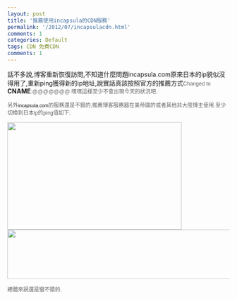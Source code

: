 ```yaml
---
layout: post
title: '推薦使用incapsula的CDN服務'
permalink: '/2012/07/incapsulacdn.html'
comments: 1
categories: Default
tags: CDN 免費CDN
comments: 1
---
```

話不多說,博客重新恢復訪問,不知道什麼問題incapsula.com原來日本的ip貌似沒得用了,重新ping獲得新的ip地址,說實話真該按照官方的推薦方式<span style="WHITE-SPACE: normal; TEXT-TRANSFORM: none; WORD-SPACING: 0px; FLOAT: none; COLOR: rgb(97,97,97); FONT: 12px Arial, Helvetica, sans-serif; ORPHANS: 2; WIDOWS: 2; DISPLAY: inline !important; LETTER-SPACING: normal; BACKGROUND-COLOR: rgb(255,255,255); TEXT-INDENT: 0px; -webkit-text-size-adjust: auto; -webkit-text-stroke-width: 0px">Changed to </span>__CNAME__<span style="WHITE-SPACE: normal; TEXT-TRANSFORM: none; WORD-SPACING: 0px; FLOAT: none; COLOR: rgb(97,97,97); FONT: 12px Arial, Helvetica, sans-serif; ORPHANS: 2; WIDOWS: 2; DISPLAY: inline !important; LETTER-SPACING: normal; BACKGROUND-COLOR: rgb(255,255,255); TEXT-INDENT: 0px; -webkit-text-size-adjust: auto; -webkit-text-stroke-width: 0px">:@@@@@@@.嘿嘿這樣至少不會出現今天的狀況吧.</span>

 

<span style="WHITE-SPACE: normal; TEXT-TRANSFORM: none; WORD-SPACING: 0px; FLOAT: none; COLOR: rgb(97,97,97); FONT: 12px Arial, Helvetica, sans-serif; ORPHANS: 2; WIDOWS: 2; DISPLAY: inline !important; LETTER-SPACING: normal; BACKGROUND-COLOR: rgb(255,255,255); TEXT-INDENT: 0px; -webkit-text-size-adjust: auto; -webkit-text-stroke-width: 0px">另外<span style="FONT-SIZE: 0.9em; COLOR: #000000">incapsula.com</span>的服務還是不錯的,推薦博客服務器在美帝國的或者其他非大陸博主使用.至少切換到日本ip的ping值如下;</span>

 

<span style="WHITE-SPACE: normal; TEXT-TRANSFORM: none; WORD-SPACING: 0px; FLOAT: none; COLOR: rgb(97,97,97); FONT: 12px Arial, Helvetica, sans-serif; ORPHANS: 2; WIDOWS: 2; DISPLAY: inline !important; LETTER-SPACING: normal; BACKGROUND-COLOR: rgb(255,255,255); TEXT-INDENT: 0px; -webkit-text-size-adjust: auto; -webkit-text-stroke-width: 0px">

<img height="243" src="http://lh4.ggpht.com/-ymXiqmlsqN4/UBPUlvkONMI/AAAAAAAAfs4/Da_R_Hke4MM/zrclip_487p3d6f1ba7.png?imgmax=400" width="395"/>

</span>

 

<span style="WHITE-SPACE: normal; TEXT-TRANSFORM: none; WORD-SPACING: 0px; FLOAT: none; COLOR: rgb(97,97,97); FONT: 12px Arial, Helvetica, sans-serif; ORPHANS: 2; WIDOWS: 2; DISPLAY: inline !important; LETTER-SPACING: normal; BACKGROUND-COLOR: rgb(255,255,255); TEXT-INDENT: 0px; -webkit-text-size-adjust: auto; -webkit-text-stroke-width: 0px">

<img height="112" src="http://lh3.ggpht.com/-fS7pIVoPOXw/UBPUuTriyxI/AAAAAAAAftA/uLe0sWcoMJQ/zrclip_486p3c7e1356.png?imgmax=720" width="691"/>

</span>

 

<span style="WHITE-SPACE: normal; TEXT-TRANSFORM: none; WORD-SPACING: 0px; FLOAT: none; COLOR: rgb(97,97,97); FONT: 12px Arial, Helvetica, sans-serif; ORPHANS: 2; WIDOWS: 2; DISPLAY: inline !important; LETTER-SPACING: normal; BACKGROUND-COLOR: rgb(255,255,255); TEXT-INDENT: 0px; -webkit-text-size-adjust: auto; -webkit-text-stroke-width: 0px">總體來說還是蠻不錯的.</span>